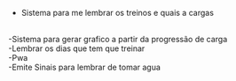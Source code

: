 - Sistema para me lembrar os treinos e quais a cargas
 <br>
 -Sistema para gerar grafico a partir da progressão de carga
 <br>
 -Lembrar os dias que tem que treinar
 <br>
 -Pwa
 <br>
 -Emite Sinais para lembrar de tomar agua